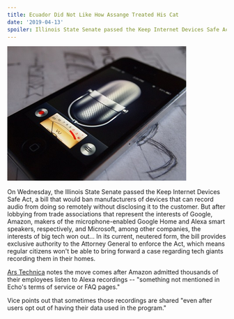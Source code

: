 ```yaml
---
title: Ecuador Did Not Like How Assange Treated His Cat
date: '2019-04-13'
spoiler: Illinois State Senate passed the Keep Internet Devices Safe Act, a bill that would ban manufacturers of devices that can record audio from doing so remotely without disclosing it to the customer. But after lobbying from trade associations that represent the interests of Google, Amazon, makers of the microphone-enabled Google Home and Alexa smart speakers, respectively, and Microsoft, among other companies, the interests of big tech won out.
---
```

![Secret Recordings](./secret-recording.jpg)

On Wednesday, the Illinois State Senate passed the Keep Internet Devices Safe Act, a bill that would ban manufacturers of devices that can record audio from doing so remotely without disclosing it to the customer. But after lobbying from trade associations that represent the interests of Google, Amazon, makers of the microphone-enabled Google Home and Alexa smart speakers, respectively, and Microsoft, among other companies, the interests of big tech won out... In its current, neutered form, the bill provides exclusive authority to the Attorney General to enforce the Act, which means regular citizens won't be able to bring forward a case regarding tech giants recording them in their homes.

[Ars Technica](https://arstechnica.com/tech-policy/2019/04/illinois-bill-banning-eavesdropping-by-iot-devices-defanged-by-tech-lobby/) notes the move comes after Amazon admitted thousands of their employees listen to Alexa recordings -- "something not mentioned in Echo's terms of service or FAQ pages."

Vice points out that sometimes those recordings are shared "even after users opt out of having their data used in the program."